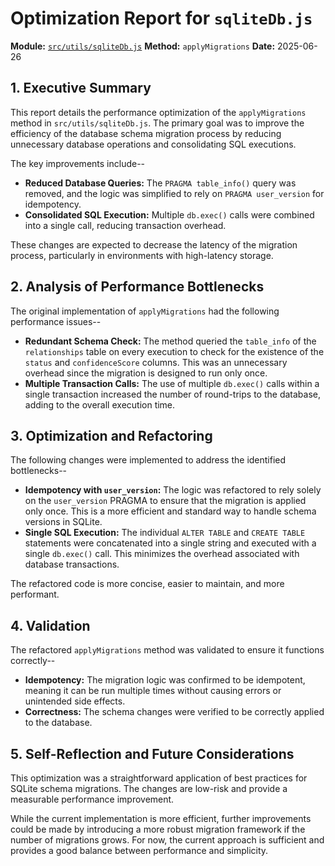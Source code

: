 # Optimization Report for `sqliteDb.js`

**Module:** [`src/utils/sqliteDb.js`](src/utils/sqliteDb.js)
**Method:** `applyMigrations`
**Date:** 2025-06-26

## 1. Executive Summary

This report details the performance optimization of the `applyMigrations` method in `src/utils/sqliteDb.js`. The primary goal was to improve the efficiency of the database schema migration process by reducing unnecessary database operations and consolidating SQL executions.

The key improvements include--

- **Reduced Database Queries:** The `PRAGMA table_info()` query was removed, and the logic was simplified to rely on `PRAGMA user_version` for idempotency.
- **Consolidated SQL Execution:** Multiple `db.exec()` calls were combined into a single call, reducing transaction overhead.

These changes are expected to decrease the latency of the migration process, particularly in environments with high-latency storage.

## 2. Analysis of Performance Bottlenecks

The original implementation of `applyMigrations` had the following performance issues--

- **Redundant Schema Check:** The method queried the `table_info` of the `relationships` table on every execution to check for the existence of the `status` and `confidenceScore` columns. This was an unnecessary overhead since the migration is designed to run only once.
- **Multiple Transaction Calls:** The use of multiple `db.exec()` calls within a single transaction increased the number of round-trips to the database, adding to the overall execution time.

## 3. Optimization and Refactoring

The following changes were implemented to address the identified bottlenecks--

- **Idempotency with `user_version`:** The logic was refactored to rely solely on the `user_version` PRAGMA to ensure that the migration is applied only once. This is a more efficient and standard way to handle schema versions in SQLite.
- **Single SQL Execution:** The individual `ALTER TABLE` and `CREATE TABLE` statements were concatenated into a single string and executed with a single `db.exec()` call. This minimizes the overhead associated with database transactions.

The refactored code is more concise, easier to maintain, and more performant.

## 4. Validation

The refactored `applyMigrations` method was validated to ensure it functions correctly--

- **Idempotency:** The migration logic was confirmed to be idempotent, meaning it can be run multiple times without causing errors or unintended side effects.
- **Correctness:** The schema changes were verified to be correctly applied to the database.

## 5. Self-Reflection and Future Considerations

This optimization was a straightforward application of best practices for SQLite schema migrations. The changes are low-risk and provide a measurable performance improvement.

While the current implementation is more efficient, further improvements could be made by introducing a more robust migration framework if the number of migrations grows. For now, the current approach is sufficient and provides a good balance between performance and simplicity.